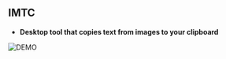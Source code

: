## **IMTC**
- **Desktop tool that copies text from images to your clipboard**

![DEMO](/imtc-example-2xspeed.gif)
